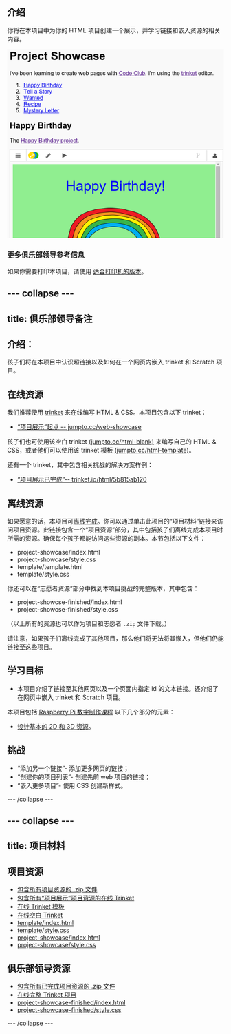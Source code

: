 ## 介绍

你将在本项目中为你的 HTML 项目创建一个展示，并学习链接和嵌入资源的相关内容。 

![screenshot](images/showcase-intro.png)

### 更多俱乐部领导参考信息

如果你需要打印本项目，请使用 [适合打印机的版本](https://projects.raspberrypi.org/en/projects/project-showcase/print)。


--- collapse ---
---
title: 俱乐部领导备注
---


## 介绍：
孩子们将在本项目中认识超链接以及如何在一个网页内嵌入 trinket 和 Scratch 项目。 


## 在线资源

我们推荐使用 [trinket](https://trinket.io/) 来在线编写 HTML & CSS。本项目包含以下 trinket：

+ [“项目展示”起点  -- jumpto.cc/web-showcase](http://jumpto.cc/web-showcase)

孩子们也可使用该空白 trinket [(jumpto.cc/html-blank)](http://jumpto.cc/html-blank) 来编写自己的 HTML & CSS，或者他们可以使用该 trinket 模板 [(jumpto.cc/html-template)](http://jumpto.cc/html-template)。

还有一个 trinket，其中包含相关挑战的解决方案样例：

+ [“项目展示已完成”-- trinket.io/html/5b815ab120](https://trinket.io/html/5b815ab120)

## 离线资源
如果愿意的话，本项目可[离线完成](https://www.codeclubprojects.org/en-GB/resources/webdev-working-offline/)。你可以通过单击此项目的“项目材料”链接来访问项目资源。此链接包含一个“项目资源”部分，其中包括孩子们离线完成本项目时所需的资源。确保每个孩子都能访问这些资源的副本。本节包括以下文件：

+ project-showcase/index.html
+ project-showcase/style.css
+ template/template.html
+ template/style.css

你还可以在“志愿者资源”部分中找到本项目挑战的完整版本，其中包含：

+ project-showcse-finished/index.html
+ project-showcse-finished/style.css

（以上所有的资源也可以作为项目和志愿者 `.zip` 文件下载。）

请注意，如果孩子们离线完成了其他项目，那么他们将无法将其嵌入，但他们仍能链接至这些项目。 

## 学习目标
+ 本项目介绍了链接至其他网页以及一个页面内指定 id 的文本链接。还介绍了在网页中嵌入 trinket 和 Scratch 项目。  

本项目包括 [Raspberry Pi 数字制作课程](http://rpf.io/curriculum) 以下几个部分的元素：

+ [设计基本的 2D 和 3D 资源](https://www.raspberrypi.org/curriculum/design/creator)。

## 挑战
+ “添加另一个链接”- 添加更多网页的链接；
+ “创建你的项目列表”- 创建先前 web 项目的链接；
+ “嵌入更多项目”- 使用 CSS 创建新样式。



--- /collapse ---


--- collapse ---
---
title: 项目材料
---
## 项目资源
* [包含所有项目资源的 .zip 文件](resources/showcase-project-resources.zip)
* [包含所有“项目展示”项目资源的在线 Trinket](http://jumpto.cc/web-showcase)
* [在线 Trinket 模板](http://jumpto.cc/trinket-template)
* [在线空白 Trinket](http://jumpto.cc/trinket-blank)
* [template/index.html](resources/template-index.html)
* [template/style.css](resources/template-style.css)
* [project-showcase/index.html](resources/project-showcase-index.html)
* [project-showcase/style.css](resources/project-showcase-style.css)

## 俱乐部领导资源
* [包含所有已完成项目资源的 .zip 文件](resources/showcase-volunteer-resources.zip)
* [在线完整 Trinket 项目](https://trinket.io/html/1d4d4c5ce1)
* [project-showcase-finished/index.html](resources/project-showcase-finished-index.html)
* [project-showcase-finished/style.css](resources/project-showcase-finished-style.css)

--- /collapse ---